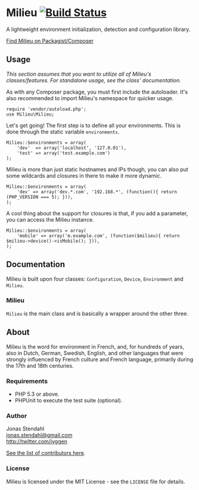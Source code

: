 # Milieu [![Build Status](https://secure.travis-ci.org/jyggen/Milieu.png?branch=master)](https://travis-ci.org/jyggen/Milieu)

A lightweight environment initialization, detection and configuration library.

[Find Milieu on Packagist/Composer](https://packagist.org/packages/jyggen/Milieu)

## Usage

*This section assumes that you want to utilize all of Milieu's classes/features. For standalone usage, see the class' documentation.*

As with any Composer package, you must first include the autoloader. It's also recommended to import Milieu's namespace for quicker usage.

    require 'vendor/autoload.php';
    use Milieu\Milieu;

Let's get going! The first step is to define all your environments. This is done through the static variable `environments`.

    Milieu::$environments = array(
        'dev'  => array('localhost', '127.0.01'),
        'test' => array('test.example.com')
    );

Milieu is more than just static hostnames and IPs though, you can also put some wildcards and closures in there to make it more dynamic.

    Milieu::$environments = array(
        'dev' => array('dev.*.com', '192.168.*', (function(){ return (PHP_VERSION === 5); })),
    );

A cool thing about the support for closures is that, if you add a parameter, you can access the Milieu instance.

    Milieu::$environments = array(
        'mobile' => array('m.example.com', (function($milieu){ return $milieu->device()->isMobile(); })),
    );

## Documentation

Milieu is built upon four classes: `Configuration`, `Device`, `Environment` and `Milieu`.

### Milieu

`Milieu` is the main class and is basically a wrapper around the other three.

## About

Milieu is the word for environment in French, and, for hundreds of years, also in Dutch, German, Swedish, English, and other languages that were strongly influenced by French culture and French language, primarily during the 17th and 18th centuries.

### Requirements

* PHP 5.3 or above.
* PHPUnit to execute the test suite (optional).

### Author

Jonas Stendahl  
jonas.stendahl@gmail.com  
http://twitter.com/jyggen

[See the list of contributors here](https://github.com/jyggen/Milieu/contributors).

### License

Milieu is licensed under the MIT License - see the `LICENSE` file for details.